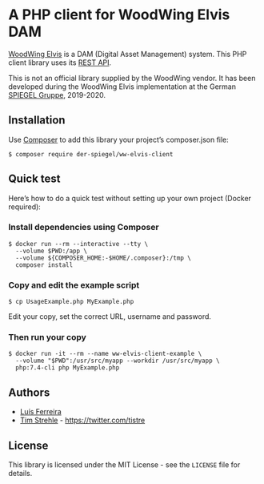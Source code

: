 # A PHP client for WoodWing Elvis DAM

[WoodWing Elvis](https://www.woodwing.com/en/digital-asset-management-system) is a DAM (Digital Asset Management) system.
This PHP client library uses its [REST API](https://helpcenter.woodwing.com/hc/en-us/sections/360000141063-API-REST).

This is not an official library supplied by the WoodWing vendor. 
It has been developed during the WoodWing Elvis implementation at the German [SPIEGEL Gruppe](https://www.spiegelgruppe.de), 2019-2020.  

## Installation

Use [Composer](https://getcomposer.org/) to add this library your project’s composer.json file:

```
$ composer require der-spiegel/ww-elvis-client
```

## Quick test 

Here’s how to do a quick test without setting up your own project (Docker required):

### Install dependencies using Composer

```
$ docker run --rm --interactive --tty \
  --volume $PWD:/app \
  --volume ${COMPOSER_HOME:-$HOME/.composer}:/tmp \
  composer install
```

### Copy and edit the example script

`$ cp UsageExample.php MyExample.php`

Edit your copy, set the correct URL, username and password.

### Then run your copy

```
$ docker run -it --rm --name ww-elvis-client-example \
  --volume "$PWD":/usr/src/myapp --workdir /usr/src/myapp \
  php:7.4-cli php MyExample.php
```

## Authors

* [Luís Ferreira](https://github.com/lfe-propublish) 
* [Tim Strehle](https://github.com/tistre) - https://twitter.com/tistre

## License

This library is licensed under the MIT License - see the `LICENSE` file for details.
